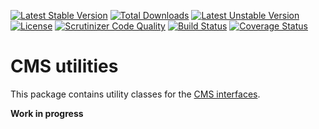 [![Latest Stable Version](https://poser.pugx.org/thecodingmachine/cms-utils/v/stable)](https://packagist.org/packages/thecodingmachine/cms-utils)
[![Total Downloads](https://poser.pugx.org/thecodingmachine/cms-utils/downloads)](https://packagist.org/packages/thecodingmachine/cms-utils)
[![Latest Unstable Version](https://poser.pugx.org/thecodingmachine/cms-utils/v/unstable)](https://packagist.org/packages/thecodingmachine/cms-utils)
[![License](https://poser.pugx.org/thecodingmachine/cms-utils/license)](https://packagist.org/packages/thecodingmachine/cms-utils)
[![Scrutinizer Code Quality](https://scrutinizer-ci.com/g/thecodingmachine/cms-utils/badges/quality-score.png?b=master)](https://scrutinizer-ci.com/g/thecodingmachine/cms-utils/?branch=master)
[![Build Status](https://travis-ci.org/thecodingmachine/cms-utils.svg?branch=master)](https://travis-ci.org/thecodingmachine/cms-utils)
[![Coverage Status](https://coveralls.io/repos/thecodingmachine/cms-utils/badge.svg?branch=master&service=github)](https://coveralls.io/github/thecodingmachine/cms-utils?branch=master)


CMS utilities
=============

This package contains utility classes for the [CMS interfaces](https://github.com/thecodingmachine/cms-interfaces).

**Work in progress**
